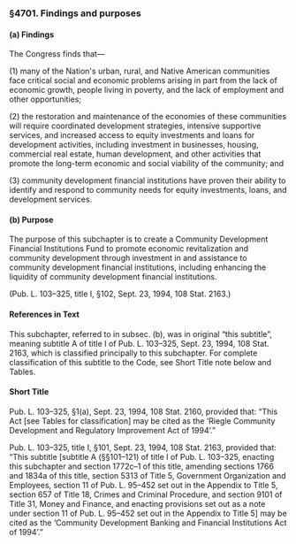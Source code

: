 ### §4701. Findings and purposes ###

#### (a) Findings ####

The Congress finds that—

(1) many of the Nation's urban, rural, and Native American communities face critical social and economic problems arising in part from the lack of economic growth, people living in poverty, and the lack of employment and other opportunities;

(2) the restoration and maintenance of the economies of these communities will require coordinated development strategies, intensive supportive services, and increased access to equity investments and loans for development activities, including investment in businesses, housing, commercial real estate, human development, and other activities that promote the long-term economic and social viability of the community; and

(3) community development financial institutions have proven their ability to identify and respond to community needs for equity investments, loans, and development services.

#### (b) Purpose ####

The purpose of this subchapter is to create a Community Development Financial Institutions Fund to promote economic revitalization and community development through investment in and assistance to community development financial institutions, including enhancing the liquidity of community development financial institutions.

(Pub. L. 103–325, title I, §102, Sept. 23, 1994, 108 Stat. 2163.)

#### References in Text ####

This subchapter, referred to in subsec. (b), was in original “this subtitle”, meaning subtitle A of title I of Pub. L. 103–325, Sept. 23, 1994, 108 Stat. 2163, which is classified principally to this subchapter. For complete classification of this subtitle to the Code, see Short Title note below and Tables.

#### Short Title ####

Pub. L. 103–325, §1(a), Sept. 23, 1994, 108 Stat. 2160, provided that: “This Act [see Tables for classification] may be cited as the ‘Riegle Community Development and Regulatory Improvement Act of 1994’.”

Pub. L. 103–325, title I, §101, Sept. 23, 1994, 108 Stat. 2163, provided that: “This subtitle [subtitle A (§§101–121) of title I of Pub. L. 103–325, enacting this subchapter and section 1772c–1 of this title, amending sections 1766 and 1834a of this title, section 5313 of Title 5, Government Organization and Employees, section 11 of Pub. L. 95–452 set out in the Appendix to Title 5, section 657 of Title 18, Crimes and Criminal Procedure, and section 9101 of Title 31, Money and Finance, and enacting provisions set out as a note under section 11 of Pub. L. 95–452 set out in the Appendix to Title 5] may be cited as the ‘Community Development Banking and Financial Institutions Act of 1994’.”